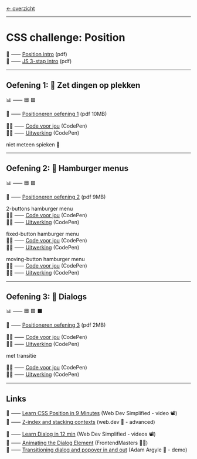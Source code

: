 [← overzicht](CHALLENGES.md)

---

# CSS challenge: Position

📗 ⸺
<a href="pres/FDND-CSSchallenge5-Positioneren-intro.pdf" target="_blank" rel="noopener noreferrer">Position intro</a> 
(pdf)  
📗 ⸺
<a href="pres/FDND-CSSchallenge5-JS-3stap-intro.pdf" target="_blank" rel="noopener noreferrer">JS 3-stap intro</a> 
(pdf)  

---

## Oefening 1: 🤝 Zet dingen op plekken

📊 ⸺ 🟦 🟥 

📙 ⸺ 
<a href="pres/FDND-CSSchallenge5-Positioneren-Oefening1.pdf" target="_blank" rel="noopener noreferrer">Positioneren oefening 1</a> 
(pdf 10MB)

🧑‍💻 ⸺
<a href="https://codepen.io/shooft/pen/RNrKvrJ" target="_blank" rel="noopener noreferrer">Code voor jou</a>
(CodePen)  
🧑‍💻 ⸺
<a href="https://codepen.io/shooft/pen/GgorzoX" target="_blank" rel="noopener noreferrer">Uitwerking</a>
(CodePen)

niet meteen spieken 🫣  

---

## Oefening 2: 🍔 Hamburger menus

📊 ⸺ 🟦 🟥 

📙 ⸺ 
<a href="pres/FDND-CSSchallenge5-Positioneren-Oefening2.pdf" target="_blank" rel="noopener noreferrer">Positioneren oefening 2</a> 
(pdf 9MB)  

2-buttons hamburger menu  
🧑‍💻 ⸺
<a href="https://codepen.io/shooft/pen/wBMgNgb" target="_blank" rel="noopener noreferrer">Code voor jou</a>
(CodePen)  
🧑‍💻 ⸺
<a href="https://codepen.io/shooft/pen/emJgxzz" target="_blank" rel="noopener noreferrer">Uitwerking</a>
(CodePen) 

fixed-button hamburger menu  
🧑‍💻 ⸺
<a href="https://codepen.io/shooft/pen/qEOpvZK" target="_blank" rel="noopener noreferrer">Code voor jou</a>
(CodePen)  
🧑‍💻 ⸺
<a href="https://codepen.io/shooft/pen/EaPZryW" target="_blank" rel="noopener noreferrer">Uitwerking</a>
(CodePen) 

moving-button hamburger menu  
🧑‍💻 ⸺
<a href="https://codepen.io/shooft/pen/wBMgNdb" target="_blank" rel="noopener noreferrer">Code voor jou</a>
(CodePen)  
🧑‍💻 ⸺
<a href="https://codepen.io/shooft/live/xbZgMOr" target="_blank" rel="noopener noreferrer">Uitwerking</a>
(CodePen) 

---

## Oefening 3: 💬 Dialogs

📊 ⸺ 🟦 🟥 ⬛️ 

📙 ⸺ 
<a href="pres/FDND-CSSchallenge5-Positioneren-Oefening3.pdf" target="_blank" rel="noopener noreferrer">Positioneren oefening 3</a> 
(pdf 2MB)

🧑‍💻 ⸺
<a href="https://codepen.io/shooft/pen/PwZWLbP" target="_blank" rel="noopener noreferrer">Code voor jou</a>
(CodePen)  
🧑‍💻 ⸺
<a href="https://codepen.io/shooft/pen/OPMWqbM" target="_blank" rel="noopener noreferrer">Uitwerking</a>
(CodePen)   

met transitie

🧑‍💻 ⸺
<a href="https://codepen.io/shooft/pen/RNrKdVw" target="_blank" rel="noopener noreferrer">Code voor jou</a>
(CodePen)  
🧑‍💻 ⸺
<a href="https://codepen.io/shooft/pen/GgoremJ" target="_blank" rel="noopener noreferrer">Uitwerking</a>
(CodePen)   

---
 
## Links
🎯 ⸺ [Learn CSS Position in 9 Minutes](https://youtu.be/jx5jmI0UlXU?si=X9XpV4TXoP9124bZ) (Web Dev Simplified - video 📽️)  
🎯 ⸺ [Z-index and stacking contexts](https://web.dev/learn/css/z-index) (web.dev 🦖 - advanced)  

🎯 ⸺ [Learn Dialog in 12 min](https://blog.webdevsimplified.com/2023-04/html-dialog/) (Web Dev Simplified - videos 📽️)   
🎯 ⸺ [Animating the Dialog Element](https://frontendmasters.com/blog/animating-dialog/) (FrontendMasters 🧑‍💻)   
🎯 ⸺ [Transitioning dialog and popover in and out](https://codepen.io/argyleink/pen/zYbQBOm) (Adam Argyle 🦖 - demo)   